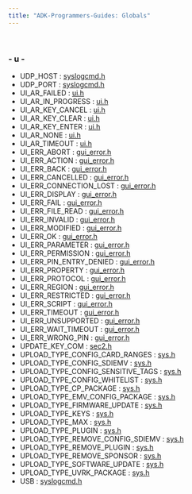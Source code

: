 ```yaml
---
title: "ADK-Programmers-Guides: Globals"
---
```


 

### - u -

- UDP_HOST : <a href="syslogcmd_8h.md#aa5ce2add12b42175db5dbab55d3c384caf7578f5362abffff13fe66f4638fb7bc">syslogcmd.h</a>
- UDP_PORT : <a href="syslogcmd_8h.md#aa5ce2add12b42175db5dbab55d3c384cadfc56233aff0b7514e9be0baa4571f35">syslogcmd.h</a>
- UI_AR_FAILED : <a href="ui_8h.md#ac7e05259c409a7da9ce23ecc55fb7965a03b78cb3adea44b9d3f6e0191e0356ba">ui.h</a>
- UI_AR_IN_PROGRESS : <a href="ui_8h.md#ac7e05259c409a7da9ce23ecc55fb7965a5572c1729b325117ab80bc8a6389a253">ui.h</a>
- UI_AR_KEY_CANCEL : <a href="ui_8h.md#ac7e05259c409a7da9ce23ecc55fb7965a12ee4f536203f3b87f7fa51040bfe2ce">ui.h</a>
- UI_AR_KEY_CLEAR : <a href="ui_8h.md#ac7e05259c409a7da9ce23ecc55fb7965a89739941510c2b12307dada5918c5aa8">ui.h</a>
- UI_AR_KEY_ENTER : <a href="ui_8h.md#ac7e05259c409a7da9ce23ecc55fb7965ae4d126ebdd7dc068df96a99f9fbbd251">ui.h</a>
- UI_AR_NONE : <a href="ui_8h.md#ac7e05259c409a7da9ce23ecc55fb7965a6bf014695a4620f9377b7e43334ae710">ui.h</a>
- UI_AR_TIMEOUT : <a href="ui_8h.md#ac7e05259c409a7da9ce23ecc55fb7965a9bacc81bff5ef4db3f30109ecdf88ee9">ui.h</a>
- UI_ERR_ABORT : <a href="group__vfigui.md#gga83f7c4e297519549c9a54137e2eab4fea6dc64819a8719e862f267b4c31adaa2b">gui_error.h</a>
- UI_ERR_ACTION : <a href="group__vfigui.md#gga83f7c4e297519549c9a54137e2eab4fea53bd48814f477e41d8ef8698e1416502">gui_error.h</a>
- UI_ERR_BACK : <a href="group__vfigui.md#gga83f7c4e297519549c9a54137e2eab4fea15472ee6eda060f2cf3b851873c6d36d">gui_error.h</a>
- UI_ERR_CANCELLED : <a href="group__vfigui.md#gga83f7c4e297519549c9a54137e2eab4feae72b16ac91ed2f069ed4e315c0a66879">gui_error.h</a>
- UI_ERR_CONNECTION_LOST : <a href="group__vfigui.md#gga83f7c4e297519549c9a54137e2eab4fea2ee7809161321af15ef84d5655faeb38">gui_error.h</a>
- UI_ERR_DISPLAY : <a href="group__vfigui.md#gga83f7c4e297519549c9a54137e2eab4fea0f0b76a16470d668ca5249cce7984e28">gui_error.h</a>
- UI_ERR_FAIL : <a href="group__vfigui.md#gga83f7c4e297519549c9a54137e2eab4fea0a03c8c4c8aeebc5f13764f769f42f4c">gui_error.h</a>
- UI_ERR_FILE_READ : <a href="group__vfigui.md#gga83f7c4e297519549c9a54137e2eab4feab1e3d97746123a542bab13edcfdc9b6a">gui_error.h</a>
- UI_ERR_INVALID : <a href="group__vfigui.md#gga83f7c4e297519549c9a54137e2eab4fea2c2b0c364f6e000b6095f46251bce01d">gui_error.h</a>
- UI_ERR_MODIFIED : <a href="group__vfigui.md#gga83f7c4e297519549c9a54137e2eab4feab37b7cd2ae744a5e47a8ef15c1b0a738">gui_error.h</a>
- UI_ERR_OK : <a href="group__vfigui.md#gga83f7c4e297519549c9a54137e2eab4fea0e9295b37bfaa07f3b8e2b2f666bcb08">gui_error.h</a>
- UI_ERR_PARAMETER : <a href="group__vfigui.md#gga83f7c4e297519549c9a54137e2eab4fea4fb70ece1e94f28779bba6389188e2de">gui_error.h</a>
- UI_ERR_PERMISSION : <a href="group__vfigui.md#gga83f7c4e297519549c9a54137e2eab4feab947423fdbe03bf4ee7d4132a7470271">gui_error.h</a>
- UI_ERR_PIN_ENTRY_DENIED : <a href="group__vfigui.md#gga83f7c4e297519549c9a54137e2eab4fea8f9428454f7865ce15b6fdc8e0ac46b3">gui_error.h</a>
- UI_ERR_PROPERTY : <a href="group__vfigui.md#gga83f7c4e297519549c9a54137e2eab4feadbe8a9e9b76ccd414fe3298b7c0fb547">gui_error.h</a>
- UI_ERR_PROTOCOL : <a href="group__vfigui.md#gga83f7c4e297519549c9a54137e2eab4fea96cc0295432f6a49261ad54fe52480ee">gui_error.h</a>
- UI_ERR_REGION : <a href="group__vfigui.md#gga83f7c4e297519549c9a54137e2eab4feadbd688cec162b05d77aab8797757c186">gui_error.h</a>
- UI_ERR_RESTRICTED : <a href="group__vfigui.md#gga83f7c4e297519549c9a54137e2eab4fea8114356c722648f4ee88fd9478c790b7">gui_error.h</a>
- UI_ERR_SCRIPT : <a href="group__vfigui.md#gga83f7c4e297519549c9a54137e2eab4fea3a64249431f7850af3d70beb6003e656">gui_error.h</a>
- UI_ERR_TIMEOUT : <a href="group__vfigui.md#gga83f7c4e297519549c9a54137e2eab4fea25c0f4789a50189db529c844fbc5395b">gui_error.h</a>
- UI_ERR_UNSUPPORTED : <a href="group__vfigui.md#gga83f7c4e297519549c9a54137e2eab4fea781613b007357a1ac3bb993fe3b3762e">gui_error.h</a>
- UI_ERR_WAIT_TIMEOUT : <a href="group__vfigui.md#gga83f7c4e297519549c9a54137e2eab4fea4f30958efdaaa591b1c9a6fa002c8052">gui_error.h</a>
- UI_ERR_WRONG_PIN : <a href="group__vfigui.md#gga83f7c4e297519549c9a54137e2eab4fea0feebab162cfb6cdcee4d17207ce129a">gui_error.h</a>
- UPDATE_KEY_COM : <a href="sec2_8h.md#a453e6542f2cb31abde608e81d8ba6837a43547836bc7dabed9e4d388547ccff32">sec2.h</a>
- UPLOAD_TYPE_CONFIG_CARD_RANGES : <a href="sys_8h.md#a6cd49ae0288c8ad7e57768049b88e2c0a81fd3b513fd362d89e3aa7694b8da5ba">sys.h</a>
- UPLOAD_TYPE_CONFIG_SDIEMV : <a href="sys_8h.md#a6cd49ae0288c8ad7e57768049b88e2c0a794564e38d5b307089756bf59d4cefa9">sys.h</a>
- UPLOAD_TYPE_CONFIG_SENSITIVE_TAGS : <a href="sys_8h.md#a6cd49ae0288c8ad7e57768049b88e2c0a2673e19024e6247e70a2af83476dde43">sys.h</a>
- UPLOAD_TYPE_CONFIG_WHITELIST : <a href="sys_8h.md#a6cd49ae0288c8ad7e57768049b88e2c0a34f5269aab5031c2734b5adc6680497e">sys.h</a>
- UPLOAD_TYPE_CP_PACKAGE : <a href="sys_8h.md#a6cd49ae0288c8ad7e57768049b88e2c0a87320aad5379f54e7385ba48e735b3e2">sys.h</a>
- UPLOAD_TYPE_EMV_CONFIG_PACKAGE : <a href="sys_8h.md#a6cd49ae0288c8ad7e57768049b88e2c0a538ea2e0f3f71bc276c0d87787edf922">sys.h</a>
- UPLOAD_TYPE_FIRMWARE_UPDATE : <a href="sys_8h.md#a6cd49ae0288c8ad7e57768049b88e2c0a7ea1f2e7950b794e9cb1937237ad67af">sys.h</a>
- UPLOAD_TYPE_KEYS : <a href="sys_8h.md#a6cd49ae0288c8ad7e57768049b88e2c0a45cf0bd2cd8c067e00540e4eeb5cf688">sys.h</a>
- UPLOAD_TYPE_MAX : <a href="sys_8h.md#a6cd49ae0288c8ad7e57768049b88e2c0a51246b9edc5cc59323c993619584e692">sys.h</a>
- UPLOAD_TYPE_PLUGIN : <a href="sys_8h.md#a6cd49ae0288c8ad7e57768049b88e2c0a0e250606f2be91f748221a82209ead8a">sys.h</a>
- UPLOAD_TYPE_REMOVE_CONFIG_SDIEMV : <a href="sys_8h.md#a6cd49ae0288c8ad7e57768049b88e2c0a41e05b1531d19de605151972bfd31bec">sys.h</a>
- UPLOAD_TYPE_REMOVE_PLUGIN : <a href="sys_8h.md#a6cd49ae0288c8ad7e57768049b88e2c0affd345175d249f8c98f96e0ee0d19c17">sys.h</a>
- UPLOAD_TYPE_REMOVE_SPONSOR : <a href="sys_8h.md#a6cd49ae0288c8ad7e57768049b88e2c0ac0b55fa237e2c9e6404a01ddaa64e114">sys.h</a>
- UPLOAD_TYPE_SOFTWARE_UPDATE : <a href="sys_8h.md#a6cd49ae0288c8ad7e57768049b88e2c0a7bf67041c45c44d425c383a7ebcdfe46">sys.h</a>
- UPLOAD_TYPE_UVRK_PACKAGE : <a href="sys_8h.md#a6cd49ae0288c8ad7e57768049b88e2c0a90968c682bc475511600bccf72633511">sys.h</a>
- USB : <a href="syslogcmd_8h.md#a3634f6fef0c62931e673162e0714d39ca65f6b55fdc64778bf10632a795b97761">syslogcmd.h</a>
